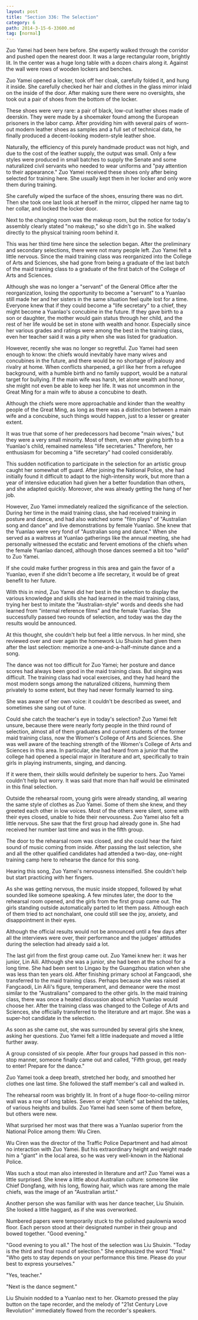 ```yaml
---
layout: post
title: "Section 336: The Selection"
category: 6
path: 2014-3-15-6-33600.md
tag: [normal]
---
```


Zuo Yamei had been here before. She expertly walked through the corridor and pushed open the nearest door. It was a large rectangular room, brightly lit. In the center was a huge long table with a dozen chairs along it. Against the wall were rows of wooden lockers and benches.

Zuo Yamei opened a locker, took off her cloak, carefully folded it, and hung it inside. She carefully checked her hair and clothes in the glass mirror inlaid on the inside of the door. After making sure there were no oversights, she took out a pair of shoes from the bottom of the locker.

These shoes were very rare: a pair of black, low-cut leather shoes made of deerskin. They were made by a shoemaker found among the European prisoners in the labor camp. After providing him with several pairs of worn-out modern leather shoes as samples and a full set of technical data, he finally produced a decent-looking modern-style leather shoe.

Naturally, the efficiency of this purely handmade product was not high, and due to the cost of the leather supply, the output was small. Only a few styles were produced in small batches to supply the Senate and some naturalized civil servants who needed to wear uniforms and "pay attention to their appearance." Zuo Yamei received these shoes only after being selected for training here. She usually kept them in her locker and only wore them during training.

She carefully wiped the surface of the shoes, ensuring there was no dirt. Then she took one last look at herself in the mirror, clipped her name tag to her collar, and locked the locker door.

Next to the changing room was the makeup room, but the notice for today's assembly clearly stated "no makeup," so she didn't go in. She walked directly to the physical training room behind it.

This was her third time here since the selection began. After the preliminary and secondary selections, there were not many people left. Zuo Yamei felt a little nervous. Since the maid training class was reorganized into the College of Arts and Sciences, she had gone from being a graduate of the last batch of the maid training class to a graduate of the first batch of the College of Arts and Sciences.

Although she was no longer a "servant" of the General Office after the reorganization, losing the opportunity to become a "servant" to a Yuanlao still made her and her sisters in the same situation feel quite lost for a time. Everyone knew that if they could become a "life secretary" to a chief, they might become a Yuanlao's concubine in the future. If they gave birth to a son or daughter, the mother would gain status through her child, and the rest of her life would be set in stone with wealth and honor. Especially since her various grades and ratings were among the best in the training class, even her teacher said it was a pity when she was listed for graduation.

However, recently she was no longer so regretful. Zuo Yamei had seen enough to know: the chiefs would inevitably have many wives and concubines in the future, and there would be no shortage of jealousy and rivalry at home. When conflicts sharpened, a girl like her from a refugee background, with a humble birth and no family support, would be a natural target for bullying. If the main wife was harsh, let alone wealth and honor, she might not even be able to keep her life. It was not uncommon in the Great Ming for a main wife to abuse a concubine to death.

Although the chiefs were more approachable and kinder than the wealthy people of the Great Ming, as long as there was a distinction between a main wife and a concubine, such things would happen, just to a lesser or greater extent.

It was true that some of her predecessors had become "main wives," but they were a very small minority. Most of them, even after giving birth to a Yuanlao's child, remained nameless "life secretaries." Therefore, her enthusiasm for becoming a "life secretary" had cooled considerably.

This sudden notification to participate in the selection for an artistic group caught her somewhat off guard. After joining the National Police, she had initially found it difficult to adapt to the high-intensity work, but more than a year of intensive education had given her a better foundation than others, and she adapted quickly. Moreover, she was already getting the hang of her job.

However, Zuo Yamei immediately realized the significance of the selection. During her time in the maid training class, she had received training in posture and dance, and had also watched some "film plays" of "Australian song and dance" and live demonstrations by female Yuanlao. She knew that the Yuanlao were very fond of "Australian song and dance." When she served as a waitress at Yuanlao gatherings like the annual meeting, she had personally witnessed the ecstatic and fervent emotions of the chiefs when the female Yuanlao danced, although those dances seemed a bit too "wild" to Zuo Yamei.

If she could make further progress in this area and gain the favor of a Yuanlao, even if she didn't become a life secretary, it would be of great benefit to her future.

With this in mind, Zuo Yamei did her best in the selection to display the various knowledge and skills she had learned in the maid training class, trying her best to imitate the "Australian-style" words and deeds she had learned from "internal reference films" and the female Yuanlao. She successfully passed two rounds of selection, and today was the day the results would be announced.

At this thought, she couldn't help but feel a little nervous. In her mind, she reviewed over and over again the homework Liu Shuixin had given them after the last selection: memorize a one-and-a-half-minute dance and a song.

The dance was not too difficult for Zuo Yamei; her posture and dance scores had always been good in the maid training class. But singing was difficult. The training class had vocal exercises, and they had heard the most modern songs among the naturalized citizens, humming them privately to some extent, but they had never formally learned to sing.

She was aware of her own voice: it couldn't be described as sweet, and sometimes she sang out of tune.

Could she catch the teacher's eye in today's selection? Zuo Yamei felt unsure, because there were nearly forty people in the third round of selection, almost all of them graduates and current students of the former maid training class, now the Women's College of Arts and Sciences. She was well aware of the teaching strength of the Women's College of Arts and Sciences in this area. In particular, she had heard from a junior that the college had opened a special major in literature and art, specifically to train girls in playing instruments, singing, and dancing.

If it were them, their skills would definitely be superior to hers. Zuo Yamei couldn't help but worry. It was said that more than half would be eliminated in this final selection.

Outside the rehearsal room, young girls were already standing, all wearing the same style of clothes as Zuo Yamei. Some of them she knew, and they greeted each other in low voices. Most of the others were silent, some with their eyes closed, unable to hide their nervousness. Zuo Yamei also felt a little nervous. She saw that the first group had already gone in. She had received her number last time and was in the fifth group.

The door to the rehearsal room was closed, and she could hear the faint sound of music coming from inside. After passing the last selection, she and all the other qualified candidates had attended a two-day, one-night training camp here to rehearse the dance for this song.

Hearing this song, Zuo Yamei's nervousness intensified. She couldn't help but start practicing with her fingers.

As she was getting nervous, the music inside stopped, followed by what sounded like someone speaking. A few minutes later, the door to the rehearsal room opened, and the girls from the first group came out. The girls standing outside automatically parted to let them pass. Although each of them tried to act nonchalant, one could still see the joy, anxiety, and disappointment in their eyes.

Although the official results would not be announced until a few days after all the interviews were over, their performance and the judges' attitudes during the selection had already said a lot.

The last girl from the first group came out. Zuo Yamei knew her: it was her junior, Lin Aili. Although she was a junior, she had been at the school for a long time. She had been sent to Lingao by the Guangzhou station when she was less than ten years old. After finishing primary school at Fangcaodi, she transferred to the maid training class. Perhaps because she was raised at Fangcaodi, Lin Aili's figure, temperament, and demeanor were the most similar to the "Australians" compared to the other girls. In the maid training class, there was once a heated discussion about which Yuanlao would choose her. After the training class was changed to the College of Arts and Sciences, she officially transferred to the literature and art major. She was a super-hot candidate in the selection.

As soon as she came out, she was surrounded by several girls she knew, asking her questions. Zuo Yamei felt a little inadequate and moved a little further away.

A group consisted of six people. After four groups had passed in this non-stop manner, someone finally came out and called, "Fifth group, get ready to enter! Prepare for the dance."

Zuo Yamei took a deep breath, stretched her body, and smoothed her clothes one last time. She followed the staff member's call and walked in.

The rehearsal room was brightly lit. In front of a huge floor-to-ceiling mirror wall was a row of long tables. Seven or eight "chiefs" sat behind the tables, of various heights and builds. Zuo Yamei had seen some of them before, but others were new.

What surprised her most was that there was a Yuanlao superior from the National Police among them: Wu Ciren.

Wu Ciren was the director of the Traffic Police Department and had almost no interaction with Zuo Yamei. But his extraordinary height and weight made him a "giant" in the local area, so he was very well-known in the National Police.

Was such a stout man also interested in literature and art? Zuo Yamei was a little surprised. She knew a little about Australian culture: someone like Chief Dongfang, with his long, flowing hair, which was rare among the male chiefs, was the image of an "Australian artist."

Another person she was familiar with was her dance teacher, Liu Shuixin. She looked a little haggard, as if she was overworked.

Numbered papers were temporarily stuck to the polished paulownia wood floor. Each person stood at their designated number in their group and bowed together. "Good evening."

"Good evening to you all." The host of the selection was Liu Shuixin. "Today is the third and final round of selection." She emphasized the word "final." "Who gets to stay depends on your performance this time. Please do your best to express yourselves."

"Yes, teacher."

"Next is the dance segment."

Liu Shuixin nodded to a Yuanlao next to her. Okamoto pressed the play button on the tape recorder, and the melody of "21st Century Love Revolution" immediately flowed from the recorder's speakers.